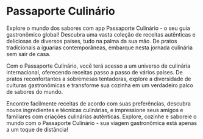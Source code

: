 # Passaporte Culinário


Explore o mundo dos sabores com app Passaporte Culinário - o seu guia gastronômico global! Descubra uma vasta coleção de receitas autênticas e deliciosas de diversos países, tudo na palma da sua mão. De pratos tradicionais a iguarias contemporâneas, embarque nesta jornada culinária sem sair de casa.

Com o Passaporte Culinário, você terá acesso a um universo de culinária internacional, oferecendo receitas passo a passo de vários países. De pratos reconfortantes a sobremesas tentadoras, explore a diversidade de culturas gastronômicas e transforme sua cozinha em um verdadeiro palco de sabores do mundo.

Encontre facilmente receitas de acordo com suas preferências, descubra novos ingredientes e técnicas culinárias, e impressione seus amigos e familiares com criações culinárias autênticas. Explore, cozinhe e saboreie o mundo com o Passaporte Culinário - sua viagem gastronômica está apenas a um toque de distância!


